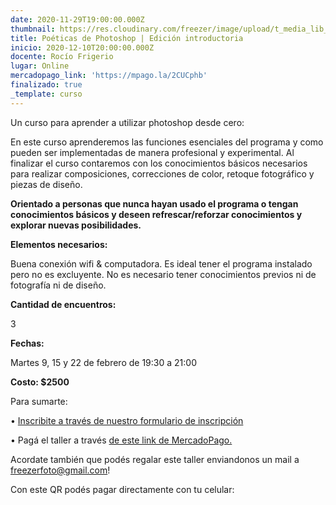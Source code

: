 ```yaml
---
date: 2020-11-29T19:00:00.000Z
thumbnail: https://res.cloudinary.com/freezer/image/upload/t_media_lib_thumb/v1610736068/2021/Po%C3%A9ticas_de_Photoshop_-_s3klw8.jpg
title: Poéticas de Photoshop | Edición introductoria
inicio: 2020-12-10T20:00:00.000Z
docente: Rocío Frigerio
lugar: Online
mercadopago_link: 'https://mpago.la/2CUCphb'
finalizado: true
_template: curso
---
```


Un curso para aprender a utilizar photoshop desde cero:

En este curso aprenderemos las funciones esenciales del programa y como pueden ser implementadas de manera profesional y experimental. Al finalizar el curso contaremos con los conocimientos básicos necesarios para realizar composiciones, correcciones de color, retoque fotográfico y piezas de diseño.

**Orientado a personas que nunca hayan usado el programa o tengan conocimientos básicos y deseen refrescar/reforzar conocimientos y explorar nuevas posibilidades.**

**Elementos necesarios:**

Buena conexión wifi & computadora. Es ideal tener el programa instalado pero no es excluyente. No es necesario tener conocimientos previos ni de fotografía ni de diseño.

**Cantidad de encuentros:**

3

**Fechas:**

Martes 9, 15 y 22 de febrero de 19:30 a 21:00

**Costo: $2500**

Para sumarte:

• [Inscribite a través de nuestro formulario de inscripción](https://docs.google.com/forms/u/1/d/1oI1aPQfQDZc6knEse2dkefAwQ9FC1MHN-HmdZIF1YPo/edit)

• Pagá el taller a través [de este link de MercadoPago.](https://mpago.la/2CUCphb)

Acordate también que podés regalar este taller enviandonos un mail a freezerfoto@gmail.com!

Con este QR podés pagar directamente con tu celular:
